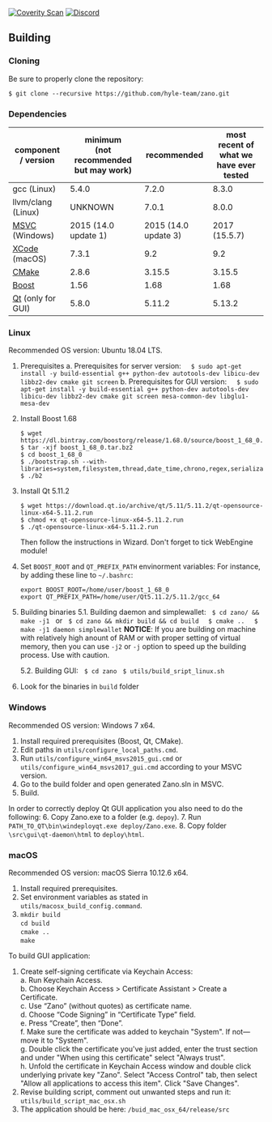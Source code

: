 [![Coverity Scan](https://scan.coverity.com/projects/18767/badge.svg)](https://scan.coverity.com/projects/zanoproject) [![Discord](https://img.shields.io/discord/538361472691077130?label=discord&logo=discord)](https://discord.gg/wE3rmYY)

Building
--------

### Cloning

Be sure to properly clone the repository:

`$ git clone --recursive https://github.com/hyle-team/zano.git`

### Dependencies
| component / version | minimum <br>(not recommended but may work) | recommended | most recent of what we have ever tested |
|--|--|--|--|
| gcc (Linux) | 5.4.0 | 7.2.0 | 8.3.0 |
| llvm/clang (Linux) | UNKNOWN | 7.0.1 | 8.0.0 |
| [MSVC](https://visualstudio.microsoft.com/downloads/) (Windows) | 2015 (14.0 update 1) | 2015 (14.0 update 3) | 2017 (15.5.7) |
| [XCode](https://developer.apple.com/downloads/) (macOS) | 7.3.1 | 9.2 | 9.2 |
| [CMake](https://cmake.org/download/) | 2.8.6 | 3.15.5 | 3.15.5 |
| [Boost](https://www.boost.org/users/download/) | 1.56 | 1.68 | 1.68 |
| [Qt](https://download.qt.io/archive/qt/) (only for GUI) | 5.8.0 | 5.11.2 | 5.13.2 |

### Linux

Recommended OS version: Ubuntu 18.04 LTS.

1. Prerequisites
  a. Prerequisites for server version: 
          &nbsp;&nbsp;&nbsp;&nbsp;`$ sudo apt-get install -y build-essential g++ python-dev autotools-dev libicu-dev libbz2-dev cmake git screen`
  b. Prerequisites for GUI version:
&nbsp;&nbsp;&nbsp;&nbsp;`$ sudo apt-get install -y build-essential g++ python-dev autotools-dev libicu-dev libbz2-dev cmake git screen mesa-common-dev libglu1-mesa-dev`

2. Install Boost 1.68

       $ wget https://dl.bintray.com/boostorg/release/1.68.0/source/boost_1_68_0.tar.bz2
       $ tar -xjf boost_1_68_0.tar.bz2
       $ cd boost_1_68_0
       $ ./bootstrap.sh --with-libraries=system,filesystem,thread,date_time,chrono,regex,serialization,atomic,program_options,locale,timer
       $ ./b2

3. Install Qt 5.11.2

       $ wget https://download.qt.io/archive/qt/5.11/5.11.2/qt-opensource-linux-x64-5.11.2.run
       $ chmod +x qt-opensource-linux-x64-5.11.2.run
       $ ./qt-opensource-linux-x64-5.11.2.run
    Then follow the instructions in Wizard. Don't forget to tick WebEngine module!

4. Set `BOOST_ROOT` and `QT_PREFIX_PATH` envinorment variables:
   For instance, by adding these line to `~/.bashrc`:
  
       export BOOST_ROOT=/home/user/boost_1_68_0  
       export QT_PREFIX_PATH=/home/user/Qt5.11.2/5.11.2/gcc_64


5. Building binaries
  5.1. Building daemon and simplewallet:
   &nbsp;&nbsp;`$ cd zano/ && make -j1`
   &nbsp;&nbsp;or 
   &nbsp;&nbsp;`$ cd zano && mkdir build && cd build `
   &nbsp;&nbsp;`$ cmake .. `
   &nbsp;&nbsp;`$ make -j1 daemon simplewallet`
**NOTICE**: If you are building on machine with relatively high anount of RAM or with proper setting of virtual memory, then you can use `-j2` or `-j` option to speed up the building process. Use with caution.
   
   5.2. Building GUI:
   &nbsp;&nbsp;`$ cd zano`
   &nbsp;&nbsp;`$ utils/build_sript_linux.sh`

7. Look for the binaries in `build` folder

### Windows
Recommended OS version: Windows 7 x64.
1. Install required prerequisites (Boost, Qt, CMake).
2. Edit paths in `utils/configure_local_paths.cmd`.
3. Run `utils/configure_win64_msvs2015_gui.cmd` or `utils/configure_win64_msvs2017_gui.cmd` according to your MSVC version.
4. Go to the build folder and open generated Zano.sln in MSVC.
5. Build.

In order to correctly deploy Qt GUI application you also need to do the following:
6. Copy Zano.exe to a folder (e.g. `depoy`). 
7. Run  `PATH_TO_QT\bin\windeployqt.exe deploy/Zano.exe`.
8. Copy folder `\src\gui\qt-daemon\html` to `deploy\html`.

### macOS
Recommended OS version: macOS Sierra 10.12.6 x64.
1. Install required prerequisites.
2. Set environment variables as stated in `utils/macosx_build_config.command`.
3.  `mkdir build` <br> `cd build` <br> `cmake ..` <br> `make`

To build GUI application:

1. Create self-signing certificate via Keychain Access:\
    a. Run Keychain Access.\
    b. Choose Keychain Access > Certificate Assistant > Create a Certificate.\
    c. Use “Zano” (without quotes) as certificate name.\
    d. Choose “Code Signing” in “Certificate Type” field.\
    e. Press “Create”, then “Done”.\
    f. Make sure the certificate was added to keychain "System". If not—move it to "System".\
    g. Double click the certificate you've just added, enter the trust section and under "When using this certificate" select "Always trust".\
    h. Unfold the certificate in Keychain Access window and double click underlying private key "Zano". Select "Access Control" tab, then select "Allow all applications to access this item". Click "Save Changes".
2. Revise building script, comment out unwanted steps and run it:  `utils/build_script_mac_osx.sh`
3. The application should be here: `/buid_mac_osx_64/release/src`

